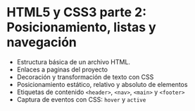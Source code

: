 # HTML5 y CSS3 parte 2: Posicionamiento, listas y navegación

* Estructura básica de un archivo HTML.
* Enlaces a paginas del proyecto
* Decoración y transformación de texto con CSS
* Posicionamiento estático, relativo y absoluto de elementos
* Etiquetas de contenido `<header>`, `<nav>`, `<main>` y `<footer>`
* Captura de eventos con CSS: `hover` y `active`